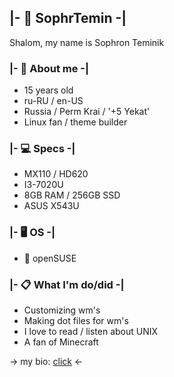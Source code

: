 ## |- 🦊 SophrTemin -|
Shalom, my name is Sophron Teminik

### |- 💾 About me -|
- 15 years old
- ru-RU / en-US
- Russia / Perm Krai / '+5 Yekat'
- Linux fan / theme builder

### |- 💻 Specs -|
* MX110 / HD620
* I3-7020U
* 8GB RAM / 256GB SSD
* ASUS X543U

### |- 🖥️ OS -|
* 🦎 openSUSE

### |- 📋 What I'm do/did -|
- Customizing wm's
- Making dot files for wm's
- I love to read / listen about UNIX
- A fan of Minecraft

-> my bio: [click](https://t.me/sophrbio) <-


